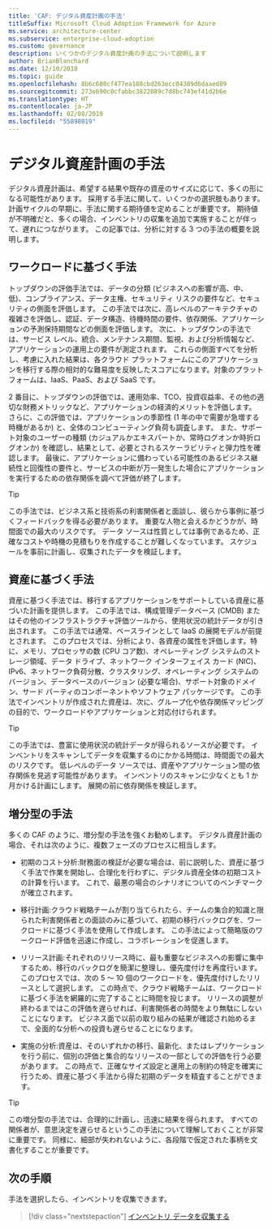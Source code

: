 ```yaml
---
title: 'CAF: デジタル資産計画の手法'
titleSuffix: Microsoft Cloud Adoption Framework for Azure
ms.service: architecture-center
ms.subservice: enterprise-cloud-adoption
ms.custom: governance
description: いくつかのデジタル資産計画の手法について説明します
author: BrianBlanchard
ms.date: 12/10/2018
ms.topic: guide
ms.openlocfilehash: 8b6c680cf477ea188cbd263ecc04389d6daaed89
ms.sourcegitcommit: 273e690c0cfabbc3822089c7d8bc743ef41d2b6e
ms.translationtype: HT
ms.contentlocale: ja-JP
ms.lasthandoff: 02/08/2019
ms.locfileid: "55898019"
---
```

# <a name="approaches-to-digital-estate-planning"></a>デジタル資産計画の手法

デジタル資産計画は、希望する結果や既存の資産のサイズに応じて、多くの形になる可能性があります。 採用する手法に関して、いくつかの選択肢もあります。 計画サイクルの早期に、手法に関する期待値を定めることが重要です。 期待値が不明確だと、多くの場合、インベントリの収集を追加で実施することが伴って、遅れにつながります。 この記事では、分析に対する 3 つの手法の概要を説明します。

## <a name="workload-driven-approach"></a>ワークロードに基づく手法

トップダウンの評価手法では、データの分類 (ビジネスへの影響が高、中、低)、コンプライアンス、データ主権、セキュリティ リスクの要件など、セキュリティの側面を評価します。 この手法では次に、高レベルのアーキテクチャの複雑さを評価し、認証、データ構造、待機時間の要件、依存関係、アプリケーションの予測保持期間などの側面を評価します。 次に、トップダウンの手法では、サービス レベル、統合、メンテナンス期間、監視、および分析情報など、アプリケーションの運用上の要件が測定されます。 これらの側面すべてを分析し、考慮に入れた結果は、各クラウド プラットフォームにこのアプリケーションを移行する際の相対的な難易度を反映したスコアになります。対象のプラットフォームは、IaaS、PaaS、および SaaS です。

2 番目に、トップダウンの評価では、運用効率、TCO、投資収益率、その他の適切な財務メトリックなど、アプリケーションの経済的メリットを評価します。 さらに、この評価では、アプリケーションの季節性 (1 年の中で需要が急増する時機があるか) と、全体のコンピューティング負荷も調査します。 また、サポート対象のユーザーの種類 (カジュアルかエキスパートか、常時ログオンか時折ログオンか) を確認し、結果として、必要とされるスケーラビリティと弾力性を確認します。 最後に、アプリケーションに備わっている可能性のあるビジネス継続性と回復性の要件と、サービスの中断が万一発生した場合にアプリケーションを実行するための依存関係を調べて評価が終了します。

> [!TIP]
> この手法では、ビジネス系と技術系の利害関係者と面談し、彼らから事例に基づくフィードバックを得る必要があります。 重要な人物と会えるかどうかが、時間面での最大のリスクです。 データ ソースは性質としては事例であるため、正確なコストや時機の見積もりを作成することが難しくなっています。 スケジュールを事前に計画し、収集されたデータを検証します。

## <a name="asset-driven-approach"></a>資産に基づく手法

資産に基づく手法では、移行するアプリケーションをサポートしている資産に基づいた計画を提供します。 この手法では、構成管理データベース (CMDB) またはその他のインフラストラクチャ評価ツールから、使用状況の統計データが引き出されます。 この手法では通常、ベースラインとして IaaS の展開モデルが前提とされます。 このプロセスでは、分析により、各資産の属性を評価します。特に、メモリ、プロセッサの数 (CPU コア数)、オペレーティング システムのストレージ領域、データ ドライブ、ネットワーク インターフェイス カード (NIC)、IPv6、ネットワーク負荷分散、クラスタリング、オペレーティング システムのバージョン、データベースのバージョン (必要な場合)、サポート対象のドメイン、サード パーティのコンポーネントやソフトウェア パッケージです。 この手法でインベントリが作成された資産は、次に、グループ化や依存関係マッピングの目的で、ワークロードやアプリケーションと対応付けられます。

> [!TIP]
> この手法では、豊富に使用状況の統計データが得られるソースが必要です。 インベントリをスキャンしてデータを収集するのにかかる時間は、時間面での最大のリスクです。 低レベルのデータ ソースでは、資産やアプリケーション間の依存関係を見逃す可能性があります。 インベントリのスキャンに少なくとも 1 か月かける計画にします。 展開の前に依存関係を検証します。

## <a name="incremental-approach"></a>増分型の手法

多くの CAF のように、増分型の手法を強くお勧めします。 デジタル資産計画の場合、それは次のように、複数フェーズのプロセスに相当します。

- 初期のコスト分析:財務面の検証が必要な場合は、前に説明した、資産に基づく手法で作業を開始し、合理化を行わずに、デジタル資産全体の初期コストの計算を行います。 これで、最悪の場合のシナリオについてのベンチマークが確立されます。

- 移行計画:クラウド戦略チームが割り当てられたら、チームの集合的知識と限られた利害関係者との面談のみに基づいて、初期の移行バックログを、ワークロードに基づく手法を使用して作成します。 この手法によって簡略版のワークロード評価を迅速に作成し、コラボレーションを促進します。

- リリース計画:それぞれのリリース時に、最も重要なビジネスへの影響に集中するため、移行のバックログを簡潔に整理し、優先度付けを再度行います。 このプロセスでは、次の 5 ～ 10 個のワークロードを、優先度付けしたリリースとして選択します。 この時点で、クラウド戦略チームは、ワークロードに基づく手法を網羅的に完了することに時間を投じます。 リリースの調整が終わるまではこの評価を遅らせれば、利害関係者の時間をより無駄にしないことになります。 ビジネス面で以前の取り組みの結果が確認され始めるまで、全面的な分析への投資も遅らせることになります。

- 実施の分析:資産は、そのいずれかの移行、最新化、またはレプリケーションを行う前に、個別の評価と集合的なリリースの一部としての評価を行う必要があります。 この時点で、正確なサイズ設定と運用上の制約の特定を確実に行うため、資産に基づく手法から得た初期のデータを精査することができます。

> [!TIP]
> この増分型の手法では、合理的に計画し、迅速に結果を得られます。 すべての関係者が、意思決定を遅らせるというこの手法について理解しておくことが非常に重要です。 同様に、細部が失われないように、各段階で仮定された事柄を文書化することが重要です。

## <a name="next-steps"></a>次の手順

手法を選択したら、インベントリを収集できます。

> [!div class="nextstepaction"]
> [インベントリ データを収集する](inventory.md)